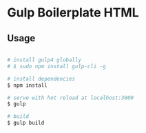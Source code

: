 # Gulp Boilerplate HTML

## Usage

```bash

# install gulp4 globally
# $ sudo npm install gulp-cli -g

# install dependencies
$ npm install

# serve with hot reload at localhost:3000
$ gulp

# build
$ gulp build

```
